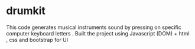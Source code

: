 # drumkit
This code generates  musical  instruments sound by pressing on specific computer keyboard letters . Built the project using Javascript (DOM) + html , css and bootstrap for UI  
